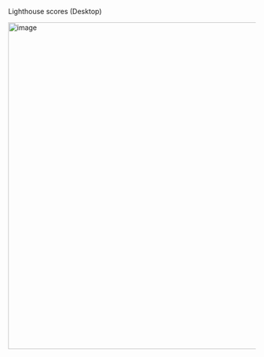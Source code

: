 Lighthouse scores (Desktop)

<img width="665" alt="image" src="https://github.com/user-attachments/assets/eef04c8f-f8dc-4467-ac3c-debe4c6d8277" />

